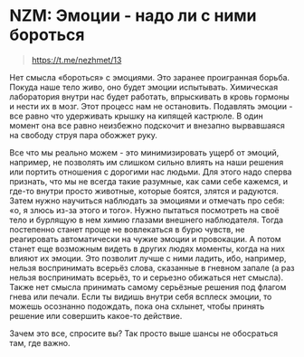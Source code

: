 # NZM: Эмоции - надо ли с ними бороться
> https://t.me/nezhmet/13

Нет смысла «бороться» с эмоциями. Это заранее проигранная борьба. Покуда наше тело живо, оно будет эмоции испытывать. Химическая лаборатория внутри нас будет работать, впрыскивать в кровь гормоны и нести их в мозг. Этот процесс нам не остановить. Подавлять эмоции - все равно что удерживать крышку на кипящей кастрюле. В один момент она все равно неизбежно подскочит и внезапно вырвавшаяся на свободу струя пара обожжет руку.

Все что мы реально можем - это минимизировать ущерб от эмоций, например, не позволять им слишком сильно влиять на наши решения или портить отношения с дорогими нас людьми. Для этого надо сперва признать, что мы не всегда такие разумные, как сами себе кажемся, и где-то внутри просто животные, которые боятся, злятся и радуются. Затем нужно  научиться наблюдать за эмоциями и отмечать про себя: «о, я злюсь из-за этого и того». Нужно пытаться посмотреть на своё тело и бурлящую в нем химию глазами внешнего наблюдателя. Тогда постепенно станет проще не вовлекаться в бурю чувств, не реагировать автоматически на чужие эмоции и провокации. А потом станет еще возможным видеть в других людях моменты, когда на них влияют их эмоции. Это позволит лучше с ними ладить, ибо, например, нельзя воспринимать всерьёз слова, сказанные в гневном запале (а раз нельзя воспринимать всерьёз, то и серьезно обижаться нет смысла). Также нет смысла принимать самому серьёзные решения под флагом гнева или печали. Если ты видишь внутри себя всплеск эмоции, то можешь осознанно подождать, пока она схлынет, чтобы принять решение или совершить какое-то действие.

Зачем это все, спросите вы? Так просто выше шансы не обосраться там, где важно.
